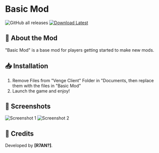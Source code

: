 # **Basic Mod**

![GitHub all releases](https://img.shields.io/github/downloads/R7ANBTWTTV/TzN-Venge-Mod/total)
[![Download Latest](https://img.shields.io/github/v/release/R7ANBTWTTV/TzN-Venge-Mod?label=Download%20Latest)](https://github.com/R7ANBTWTTV/TzN-Venge-Mod/releases/tag/VengeTzNMod0.7)

## **📌 About the Mod**
"Basic Mod" is a base mod for players getting started to make new mods.

## **📥 Installation**
1. Remove Files from "Venge Client" Folder in "Documents, then replace them with the files in "Basic Mod"
2. Launch the game and enjoy!

## **📸 Screenshots**
![Screenshot 1](https://cdn.discordapp.com/attachments/723509166421049414/1363235715369926808/Screenshot_2025-04-19_141521.png?ex=680745f2&is=6805f472&hm=c8e571f6d36970c340e8db640e7630068795a04be0c0ca16d7b52ad4a7aef374&)
![Screenshot 2](https://cdn.discordapp.com/attachments/723509166421049414/1363235996963176548/image.png?ex=68074635&is=6805f4b5&hm=9e53959add5a1329f7dafd1edf753d210ccd9e1bae170decb48e294ca90a5edb&)

## **📄 Credits**
Developed by **[R7AN?]**.

